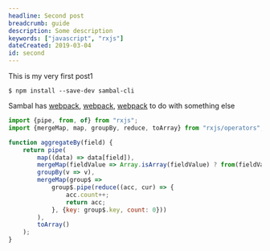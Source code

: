 ```yaml
---
headline: Second post
breadcrumb: guide
description: Some description
keywords: ["javascript", "rxjs"]
dateCreated: 2019-03-04
id: second
---
```



This is my very first post1

```ShellSession
$ npm install --save-dev sambal-cli
```

Sambal has [webpack](https://webpack.org), [webpack](https://webpack.org), [webpack](https://webpack.org) to do with something else

```js
import {pipe, from, of} from "rxjs";
import {mergeMap, map, groupBy, reduce, toArray} from "rxjs/operators";

function aggregateBy(field) {
    return pipe(
        map((data) => data[field]),
        mergeMap(fieldValue => Array.isArray(fieldValue) ? from(fieldValue) : of(fieldValue)),
        groupBy(v => v),
        mergeMap(group$ =>
            group$.pipe(reduce((acc, cur) => {
                acc.count++;
                return acc;
            }, {key: group$.key, count: 0}))    
        ),
        toArray()
    );
}
```